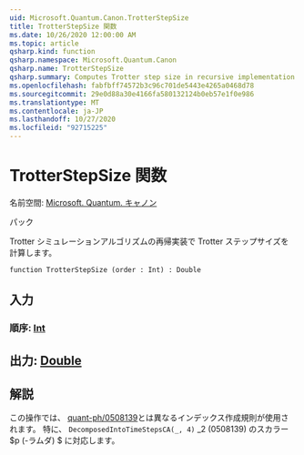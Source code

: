 ```yaml
---
uid: Microsoft.Quantum.Canon.TrotterStepSize
title: TrotterStepSize 関数
ms.date: 10/26/2020 12:00:00 AM
ms.topic: article
qsharp.kind: function
qsharp.namespace: Microsoft.Quantum.Canon
qsharp.name: TrotterStepSize
qsharp.summary: Computes Trotter step size in recursive implementation of Trotter simulation algorithm.
ms.openlocfilehash: fabfbff74572b3c96c701de5443e4265a0468d78
ms.sourcegitcommit: 29e0d88a30e4166fa580132124b0eb57e1f0e986
ms.translationtype: MT
ms.contentlocale: ja-JP
ms.lasthandoff: 10/27/2020
ms.locfileid: "92715225"
---
```

# <a name="trotterstepsize-function"></a>TrotterStepSize 関数

名前空間: [Microsoft. Quantum. キャノン](xref:Microsoft.Quantum.Canon)

パック [](https://nuget.org/packages/)


Trotter シミュレーションアルゴリズムの再帰実装で Trotter ステップサイズを計算します。

```qsharp
function TrotterStepSize (order : Int) : Double
```


## <a name="input"></a>入力

### <a name="order--int"></a>順序: [Int](xref:microsoft.quantum.lang-ref.int)





## <a name="output--double"></a>出力: [Double](xref:microsoft.quantum.lang-ref.double)



## <a name="remarks"></a>解説

この操作では、 [quant-ph/0508139](https://arxiv.org/abs/quant-ph/0508139)とは異なるインデックス作成規則が使用されます。 特に、 `DecomposedIntoTimeStepsCA(_, 4)` _2 (0508139) のスカラー $p (-ラムダ) $ に対応します。